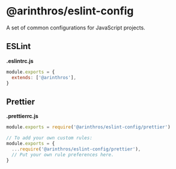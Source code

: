 # @arinthros/eslint-config

A set of common configurations for JavaScript projects.

## ESLint

**.eslintrc.js**

```js
module.exports = {
  extends: ['@arinthros'],
}
```

## Prettier

**.prettierrc.js**

```js
module.exports = require('@arinthros/eslint-config/prettier')

// To add your own custom rules:
module.exports = {
  ...require('@arinthros/eslint-config/prettier'),
  // Put your own rule preferences here.
}

```
